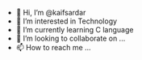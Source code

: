 - 👋 Hi, I’m @kaifsardar
- 👀 I’m interested in Technology
- 🌱 I’m currently learning C language
- 💞️ I’m looking to collaborate on ...
- 📫 How to reach me ...

<!---
kaifsardar/kaifsardar is a ✨ special ✨ repository because its `README.md` (this file) appears on your GitHub profile.
You can click the Preview link to take a look at your changes.
--->
